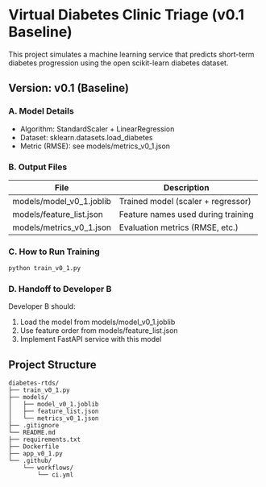﻿# Virtual Diabetes Clinic Triage (v0.1 Baseline)

This project simulates a machine learning service that predicts short-term diabetes progression using the open scikit-learn diabetes dataset.

## Version: v0.1 (Baseline)

### A. Model Details
- Algorithm: StandardScaler + LinearRegression
- Dataset: sklearn.datasets.load_diabetes
- Metric (RMSE): see models/metrics_v0_1.json

### B. Output Files
| File | Description |
|------|--------------|
| models/model_v0_1.joblib | Trained model (scaler + regressor) |
| models/feature_list.json | Feature names used during training |  
| models/metrics_v0_1.json | Evaluation metrics (RMSE, etc.) |

### C. How to Run Training
```bash
python train_v0_1.py
```

### D. Handoff to Developer B
Developer B should:
1. Load the model from models/model_v0_1.joblib
2. Use feature order from models/feature_list.json
3. Implement FastAPI service with this model

## Project Structure
```
diabetes-rtds/         
├── train_v0_1.py
├── models/  
│   ├── model_v0_1.joblib
│   ├── feature_list.json
│   └── metrics_v0_1.json  
├── .gitignore
└── README.md
├── requirements.txt
├── Dockerfile
├── app_v0_1.py       
└── .github/  
    └── workflows/
        └── ci.yml
